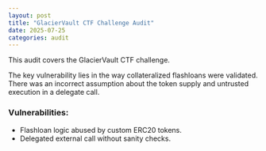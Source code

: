 ```yaml
---
layout: post
title: "GlacierVault CTF Challenge Audit"
date: 2025-07-25
categories: audit
---
```


This audit covers the GlacierVault CTF challenge.

The key vulnerability lies in the way collateralized flashloans were validated. There was an incorrect assumption about the token supply and untrusted execution in a delegate call.

### Vulnerabilities:
- Flashloan logic abused by custom ERC20 tokens.
- Delegated external call without sanity checks.
